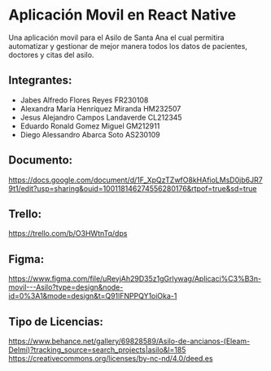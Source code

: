
# Aplicación Movil en React Native

Una aplicación movil para el Asilo de Santa Ana el cual permitira automatizar y gestionar de mejor manera todos los datos de pacientes, doctores y citas del asilo.

## Integrantes:
- Jabes Alfredo Flores Reyes FR230108
- Alexandra María Henríquez Miranda HM232507
- Jesus Alejandro Campos Landaverde CL212345
- Eduardo Ronald Gomez Miguel GM212911
- Diego Alessandro Abarca Soto AS230109

## Documento:
https://docs.google.com/document/d/1F_XpQzTZwfO8kHAfioLMsD0jb6JR79t1/edit?usp=sharing&ouid=100118146274556280176&rtpof=true&sd=true

## Trello:
https://trello.com/b/O3HWtnTq/dps

## Figma: 
https://www.figma.com/file/uRevjAh29D35z1gGrlywag/Aplicaci%C3%B3n-movil---Asilo?type=design&node-id=0%3A1&mode=design&t=Q91lFNPPQY1oiOka-1

## Tipo de Licencias:

https://www.behance.net/gallery/69828589/Asilo-de-ancianos-(Eleam-Delmi)?tracking_source=search_projects|asilo&l=185
https://creativecommons.org/licenses/by-nc-nd/4.0/deed.es


